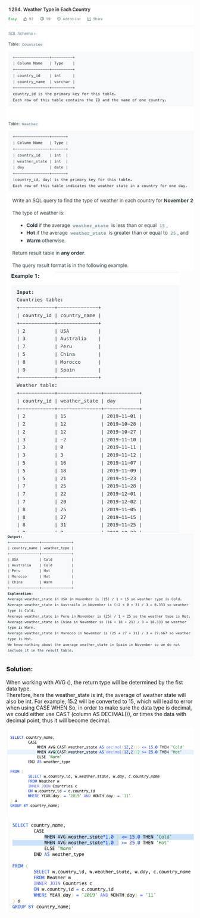 <img src="https://github.com/leizhangg/SQL_leetcode_challenge/blob/main/img/1294-1.png">
<img src="https://github.com/leizhangg/SQL_leetcode_challenge/blob/main/img/1294_2.png">
<img src="https://github.com/leizhangg/SQL_leetcode_challenge/blob/main/img/1294_3.png">
<img src="https://github.com/leizhangg/SQL_leetcode_challenge/blob/main/img/1294_4.png">

### Solution:

When working with AVG (), the return type will be determined by the fist data type.    
Therefore, here the weather_state is int, the average of weather state will also be int. 
For example, 15.2 will be converted to 15, which will lead to error when using CASE WHEN
So, in order to make sure the data type is decimal, we could either use CAST (column AS DECIMAL()), 
or times the data with decimal point, thus it will become decimal. 

<img src="https://github.com/leizhangg/SQL_leetcode_challenge/blob/main/img/1294_solution_1.png">
<img src="https://github.com/leizhangg/SQL_leetcode_challenge/blob/main/img/1294_solution_2.png">
